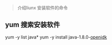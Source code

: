 > 介绍liunx 安装软件的命令
## yum 搜索安装软件
yum -y list java*
yum -y install java-1.8.0-[openjdk](https://so.csdn.net/so/search?q=openjdk&spm=1001.2101.3001.7020)


